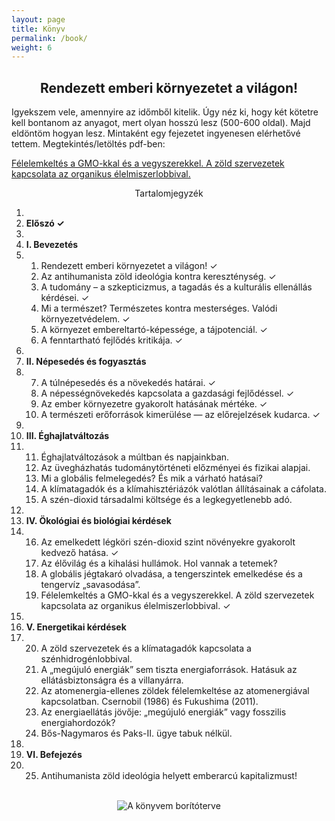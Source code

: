 ```yaml
---
layout: page
title: Könyv
permalink: /book/
weight: 6
---
```


<center>
<h2>Rendezett emberi környezetet a világon!</h2>
</center>

Igyekszem vele, amennyire az időmből kitelik. Úgy néz ki, hogy két kötetre kell bontanom az anyagot, mert olyan hosszú lesz (500-600 oldal). Majd eldöntöm hogyan lesz. Mintaként egy fejezetet ingyenesen elérhetővé tettem. Megtekintés/letöltés pdf-ben:

<a href="https://www.docdroid.net/AfviHbV/gulacsiandras-kivonat-19-gmo-2017-07-19.pdf" target="_blank">Félelemkeltés a GMO-kkal és a vegyszerekkel. A zöld szervezetek kapcsolata az organikus élelmiszerlobbival.</a>
<br />

<center>
	<div id="toggle-book-contents" class="gomb-2">Tartalomjegyzék</div>
</center>

<div id="book-contents">
	<ol class="no-decoration">
		<li><br /></li>
			<li><strong>Előszó &#10003;</strong></li>
			<li><br /></li>
			<li><strong>I. Bevezetés</strong></li>
			<li>
				<ol>
					<li>Rendezett emberi környezetet a világon! &#10003;</li>
					<li>Az antihumanista zöld ideológia kontra kereszténység. &#10003;</li>
					<li>A tudomány – a szkepticizmus, a tagadás és a kulturális ellenállás kérdései. &#10003;</li>
					<li>Mi a természet? Természetes kontra mesterséges. Valódi környezetvédelem. &#10003;</li>
					<li>A környezet embereltartó-képessége, a tájpotenciál. &#10003;</li>
					<li>A fenntartható fejlődés kritikája. &#10003;</li>
				</ol>
			</li>
			<li><br /></li>
			<li><strong>II. Népesedés és fogyasztás</strong></li>
			<li>
				<ol start="7">
					<li>A túlnépesedés és a növekedés határai. &#10003;</li>
					<li>A népességnövekedés kapcsolata a gazdasági fejlődéssel. &#10003;</li>
					<li>Az ember környezetre gyakorolt hatásának mértéke. &#10003;</li>
					<li>A természeti erőforrások kimerülése — az előrejelzések kudarca. &#10003;</li>
				</ol>
			</li>
			<li><br /></li>
			<li><strong>III. Éghajlatváltozás</strong></li>
			<li>
				<ol start="11">
					<li>Éghajlatváltozások a múltban és napjainkban.</li>
					<li>Az üvegházhatás tudománytörténeti előzményei és fizikai alapjai.</li>
					<li>Mi a globális felmelegedés? És mik a várható hatásai?</li>
					<li>A klímatagadók és a klímahisztériázók valótlan állításainak a cáfolata.</li>
					<li>A szén-dioxid társadalmi költsége és a legkegyetlenebb adó.</li>
				</ol>
			</li>
			<li><br /></li>
			<li><strong>IV. Ökológiai és biológiai kérdések</strong></li>
			<li>
				<ol start="16">
					<li>Az emelkedett légköri szén-dioxid szint növényekre gyakorolt kedvező hatása. &#10003;</li>
					<li>Az élővilág és a kihalási hullámok. Hol vannak a tetemek?</li>
					<li>A globális jégtakaró olvadása, a tengerszintek emelkedése és a tengervíz „savasodása”.</li>
					<li>Félelemkeltés a GMO-kkal és a vegyszerekkel. A zöld szervezetek kapcsolata az organikus élelmiszerlobbival. &#10003;</li>
				</ol>
			</li>
			<li><br /></li>
			<li><strong>V. Energetikai kérdések</strong></li>
			<li>
				<ol start="20">
					<li>A zöld szervezetek és a klímatagadók kapcsolata a szénhidrogénlobbival.</li>
					<li>A „megújuló energiák” sem tiszta energiaforrások. Hatásuk az ellátásbiztonságra és a villanyárra.</li>
					<li>Az atomenergia-ellenes zöldek félelemkeltése az atomenergiával kapcsolatban. Csernobil (1986) és Fukushima (2011).</li>
					<li>Az energiaellátás jövője: „megújuló energiák” vagy fosszilis energiahordozók?</li>
					<li>Bős-Nagymaros és Paks-II. ügye tabuk nélkül.</li>
				</ol>
			</li>
			<li><br /></li>
			<li><strong>VI. Befejezés</strong></li>
			<li>
				<ol start="25">
					<li>Antihumanista zöld ideológia helyett emberarcú kapitalizmust!</li>
				</ol>
			</li>
	</ol>
</div>
<br />
<center>
<img class="image2" src="{{ site.url}}/assets/boritoterv_2016.jpg" alt="A könyvem borítóterve"/>
</center>